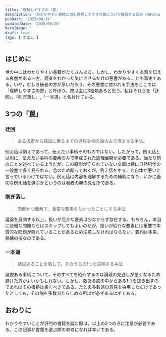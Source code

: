```yaml
---
title: '理解しやすさの「罠」'
description: 'わかりやすい書籍に潜む理解しやすさの罠について解説する記事（Hatena Blogのアーカイブ）'
pubDate: '2023/08/14'
updatedDate: '2025/06/20'
heroImage: ''
draft: true
tags: ['ポエム']
---
```


## はじめに
世の中にはわかりやすい書籍がたくさんある。しかし，わかりやすく本質を伝える良書がある一方，読者をわかった気にさせるだけの悪書があることも事実である。いや，むしろ後者の方が多いだろう。その悪書に使われる手法をここでは「理解しやすさの罠」と呼ぼう。罠は主に3種類あると思う。私はそれらを「迂回」，「削ぎ落し」,「一本道」と名付けている。

## 3つの「罠」
### 迂回
> ある仮定から結論に至るまでの過程を例え話のみで済ませる手法。

例え話は例えであって，伝えたい事柄そのものではない。したがって，例え話とは別に，伝えたい事柄の要素のみで構成された論理展開が必要である。当たり前のことを述べているようだが，この原則が守られていない文章は特に自然科学の一般書で多く見られる。念のため断っておくが，例え話をすること自体が悪いと言っているわけではない。例え話は内容を理解するための補助になり，いかに適切な例え話を選ぶかというのは著者の腕の見せ所である。

### 削ぎ落し
> 面倒かつ難解で，重要な要素をなかったことにする手法

議論を展開する以上，扱いが厄介な要素は少なからず存在する。もちろん，本当に些細な問題ならばスキップしてもよいのだが，扱いが厄介な要素には重要で本質的な問題が隠れていることがあるため注意しなければならない。要約は本来，熟練の技なのである。

### 一本道
> 諸説あることを隠して，そのうちの1つを説明する手法

諸説ある事柄について，そのすべてを紹介するのは論理の見通しが悪くなるため避けた方がよいかもしれない。しかし，数ある説の中からある1つを抜き出すのであればその根拠は書くべきである。たとえ多数派の意見を採用しただけであったとしても，その説を多数派たらしめる所以が必ずあるはずである。

## おわりに
わかりやすいことが評判の書籍を読む際は，以上の3つの点に注意が必要である。この記事が書籍を選ぶ際の参考になれば幸いである。